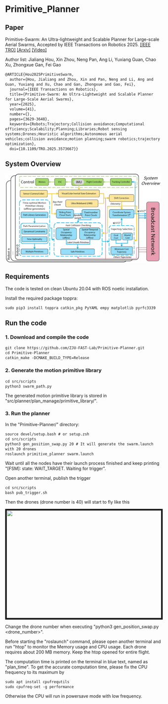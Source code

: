 # Primitive_Planner

## Paper

Primitive-Swarm: An Ultra-lightweight and Scalable Planner for Large-scale Aerial Swarms, Accepted by IEEE Transactions on Robotics 2025. [[IEEE TRO]](https://ieeexplore.ieee.org/document/11015263) [[Arxiv]](https://arxiv.org/abs/2502.16887) [[Video]](https://www.bilibili.com/video/BV1Q4PNeeE7D?spm_id_from=333.788.videopod.episodes&vd_source=acac17792f24970ff76c5eae9ba38289&p=2)

Author list: Jialiang Hou, Xin Zhou, Neng Pan, Ang Li, Yuxiang Guan, Chao Xu, Zhongxue Gan, Fei Gao

```
@ARTICLE{Hou2025PrimitiveSwarm,
  author={Hou, Jialiang and Zhou, Xin and Pan, Neng and Li, Ang and Guan, Yuxiang and Xu, Chao and Gan, Zhongxue and Gao, Fei},
  journal={IEEE Transactions on Robotics}, 
  title={Primitive-Swarm: An Ultra-Lightweight and Scalable Planner for Large-Scale Aerial Swarms}, 
  year={2025},
  volume={41},
  number={},
  pages={3629-3648},
  keywords={Robots;Trajectory;Collision avoidance;Computational efficiency;Scalability;Planning;Libraries;Robot sensing systems;Drones;Heuristic algorithms;Autonomous aerial vehicles;collision avoidance;motion planning;swarm robotics;trajectory optimization},
  doi={10.1109/TRO.2025.3573667}}

```


## System Overview
<p align = "center">
<img src="misc/system overview.png" />
</p>


## Requirements

The code is tested on clean Ubuntu 20.04 with ROS noetic installation.

Install the required package toppra:
```
sudo pip3 install toppra catkin_pkg PyYAML empy matplotlib pyrfc3339
```

## Run the code

### 1. Download and compile the code

```
git clone https://github.com/ZJU-FAST-Lab/Primitive-Planner.git
cd Primitive-Planner
catkin_make -DCMAKE_BUILD_TYPE=Release
```

### 2. Generate the motion primitive library

```
cd src/scripts
python3 swarm_path.py
```
The generated motion primitive library is stored in "src/planner/plan_manage/primitive_library/".

### 3. Run the planner

In the "Primitive-Planner/" directory:
```
source devel/setup.bash # or setup.zsh
cd src/scripts
python3 gen_position_swap.py 20 # It will generate the swarm.launch with 20 drones
roslaunch primitive_planner swarm.launch
```

Wait until all the nodes have their launch process finished and keep printing "[FSM]: state: WAIT_TARGET. Waiting for trigger".

Open another terminal, publish the trigger
```
cd src/scripts
bash pub_trigger.sh
```
Then the drones (drone number is 40) will start to fly like this
<p align = "center">
<img src="misc/40_drone.gif" width = "500" height = "347" border="5" />
</p>

Change the drone number when executing "python3 gen_position_swap.py <drone_number>". 

Before starting the "roslaunch" command, please open another terminal and run "htop" to monitor the Memory usage and CPU usage. Each drone requires about 200 MB memory. Keep the htop opened for entire flight.

The computation time is printed on the terminal in blue text, named as "plan_time". 
To get the accurate computation time, please fix the CPU frequency to its maximum by
```
sudo apt install cpufrequtils
sudo cpufreq-set -g performance
```
Otherwise the CPU will run in powersave mode with low frequency.

